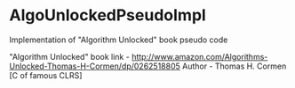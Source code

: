 # AlgoUnlockedPseudoImpl
Implementation of "Algorithm Unlocked" book pseudo code


"Algorithm Unlocked" book link - http://www.amazon.com/Algorithms-Unlocked-Thomas-H-Cormen/dp/0262518805
Author - Thomas H. Cormen [C of famous CLRS]



